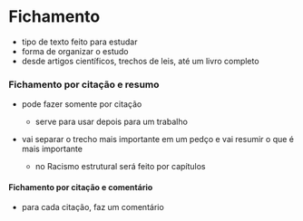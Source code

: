 # Fichamento
- tipo de texto feito para estudar
- forma de organizar o estudo
- desde artigos científicos, trechos de leis, até um livro completo

### Fichamento por citação e resumo
- pode fazer somente por citação
  - serve para usar depois para um trabalho


- vai separar o trecho mais importante em um pedço e vai resumir o que é mais importante
  - no Racismo estrutural será feito por capítulos

#### Fichamento por citação e comentário
- para cada citação, faz um comentário
